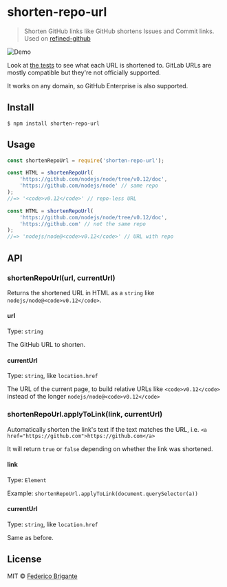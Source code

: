 # shorten-repo-url

> Shorten GitHub links like GitHub shortens Issues and Commit links. Used on [refined-github](https://github.com/sindresorhus/refined-github)

![Demo](https://user-images.githubusercontent.com/1402241/27252232-8fdf8ed0-538b-11e7-8f19-12d317c9cd32.png)

Look at [the tests](https://github.com/refined-github/shorten-repo-url/blob/main/test.js) to see what each URL is shortened to. GitLab URLs are mostly compatible but they're not officially supported.

It works on any domain, so GitHub Enterprise is also supported.

## Install

```
$ npm install shorten-repo-url
```

## Usage

```js
const shortenRepoUrl = require('shorten-repo-url');

const HTML = shortenRepoUrl(
	'https://github.com/nodejs/node/tree/v0.12/doc',
	'https://github.com/nodejs/node' // same repo
);
//=> '<code>v0.12</code>' // repo-less URL

const HTML = shortenRepoUrl(
	'https://github.com/nodejs/node/tree/v0.12/doc',
	'https://github.com' // not the same repo
);
//=> 'nodejs/node@<code>v0.12</code>' // URL with repo
```

## API

### shortenRepoUrl(url, currentUrl)

Returns the shortened URL in HTML as a `string` like `nodejs/node@<code>v0.12</code>`.

#### url

Type: `string`

The GitHub URL to shorten.

#### currentUrl

Type: `string`, like `location.href`

The URL of the current page, to build relative URLs like `<code>v0.12</code>` instead of the longer `nodejs/node@<code>v0.12</code>`

### shortenRepoUrl.applyToLink(link, currentUrl)

Automatically shorten the link's text if the text matches the URL, i.e. `<a href="https://github.com">https://github.com</a>`

It will return `true` or `false` depending on whether the link was shortened.

#### link

Type: `Element`

Example: `shortenRepoUrl.applyToLink(document.querySelector(a))`

#### currentUrl

Type: `string`, like `location.href`

Same as before.

## License

MIT © [Federico Brigante](https://fregante.com)
